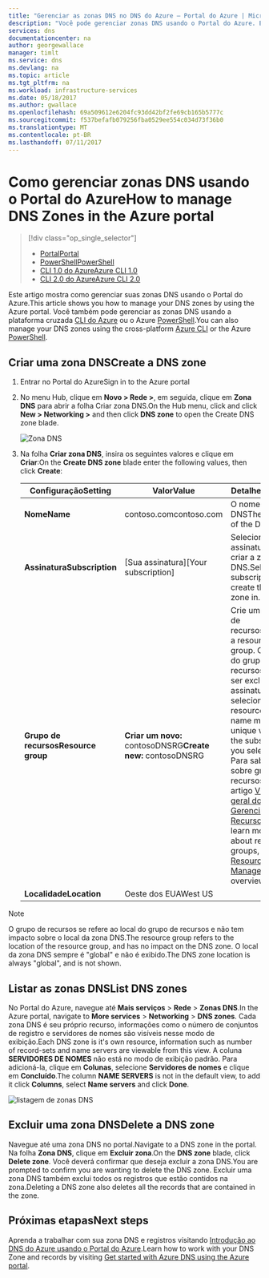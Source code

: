 ```yaml
---
title: "Gerenciar as zonas DNS no DNS do Azure – Portal do Azure | Microsoft Docs"
description: "Você pode gerenciar zonas DNS usando o Portal do Azure. Este artigo descreve como atualizar, excluir e criar zonas DNS no DNS do Azure"
services: dns
documentationcenter: na
author: georgewallace
manager: timlt
ms.service: dns
ms.devlang: na
ms.topic: article
ms.tgt_pltfrm: na
ms.workload: infrastructure-services
ms.date: 05/18/2017
ms.author: gwallace
ms.openlocfilehash: 69a509612e6204fc93dd42bf2fe69cb165b5777c
ms.sourcegitcommit: f537befafb079256fba0529ee554c034d73f36b0
ms.translationtype: MT
ms.contentlocale: pt-BR
ms.lasthandoff: 07/11/2017
---
```

# <a name="how-to-manage-dns-zones-in-the-azure-portal"></a><span data-ttu-id="7d5e5-104">Como gerenciar zonas DNS usando o Portal do Azure</span><span class="sxs-lookup"><span data-stu-id="7d5e5-104">How to manage DNS Zones in the Azure portal</span></span>

> [!div class="op_single_selector"]
> * [<span data-ttu-id="7d5e5-105">Portal</span><span class="sxs-lookup"><span data-stu-id="7d5e5-105">Portal</span></span>](dns-operations-dnszones-portal.md)
> * [<span data-ttu-id="7d5e5-106">PowerShell</span><span class="sxs-lookup"><span data-stu-id="7d5e5-106">PowerShell</span></span>](dns-operations-dnszones.md)
> * [<span data-ttu-id="7d5e5-107">CLI 1.0 do Azure</span><span class="sxs-lookup"><span data-stu-id="7d5e5-107">Azure CLI 1.0</span></span>](dns-operations-dnszones-cli-nodejs.md)
> * [<span data-ttu-id="7d5e5-108">CLI 2.0 do Azure</span><span class="sxs-lookup"><span data-stu-id="7d5e5-108">Azure CLI 2.0</span></span>](dns-operations-dnszones-cli.md)

<span data-ttu-id="7d5e5-109">Este artigo mostra como gerenciar suas zonas DNS usando o Portal do Azure.</span><span class="sxs-lookup"><span data-stu-id="7d5e5-109">This article shows you how to manage your DNS zones by using the Azure portal.</span></span> <span data-ttu-id="7d5e5-110">Você também pode gerenciar as zonas DNS usando a plataforma cruzada [CLI do Azure](dns-operations-dnszones-cli.md) ou o Azure [PowerShell](dns-operations-dnszones.md).</span><span class="sxs-lookup"><span data-stu-id="7d5e5-110">You can also manage your DNS zones using the cross-platform [Azure CLI](dns-operations-dnszones-cli.md) or the Azure [PowerShell](dns-operations-dnszones.md).</span></span>

## <a name="create-a-dns-zone"></a><span data-ttu-id="7d5e5-111">Criar uma zona DNS</span><span class="sxs-lookup"><span data-stu-id="7d5e5-111">Create a DNS zone</span></span>

1. <span data-ttu-id="7d5e5-112">Entrar no Portal do Azure</span><span class="sxs-lookup"><span data-stu-id="7d5e5-112">Sign in to the Azure portal</span></span>
2. <span data-ttu-id="7d5e5-113">No menu Hub, clique em **Novo > Rede >**, em seguida, clique em **Zona DNS** para abrir a folha Criar zona DNS.</span><span class="sxs-lookup"><span data-stu-id="7d5e5-113">On the Hub menu, click and click **New > Networking >** and then click **DNS zone** to open the Create DNS zone blade.</span></span>

    ![Zona DNS](./media/dns-operations-dnszones-portal/openzone650.png)

4. <span data-ttu-id="7d5e5-115">Na folha **Criar zona DNS**, insira os seguintes valores e clique em **Criar**:</span><span class="sxs-lookup"><span data-stu-id="7d5e5-115">On the **Create DNS zone** blade enter the following values, then click **Create**:</span></span>


   | <span data-ttu-id="7d5e5-116">**Configuração**</span><span class="sxs-lookup"><span data-stu-id="7d5e5-116">**Setting**</span></span> | <span data-ttu-id="7d5e5-117">**Valor**</span><span class="sxs-lookup"><span data-stu-id="7d5e5-117">**Value**</span></span> | <span data-ttu-id="7d5e5-118">**Detalhes**</span><span class="sxs-lookup"><span data-stu-id="7d5e5-118">**Details**</span></span> |
   |---|---|---|
   |<span data-ttu-id="7d5e5-119">**Nome**</span><span class="sxs-lookup"><span data-stu-id="7d5e5-119">**Name**</span></span>|<span data-ttu-id="7d5e5-120">contoso.com</span><span class="sxs-lookup"><span data-stu-id="7d5e5-120">contoso.com</span></span>|<span data-ttu-id="7d5e5-121">O nome da zona DNS</span><span class="sxs-lookup"><span data-stu-id="7d5e5-121">The name of the DNS zone</span></span>|
   |<span data-ttu-id="7d5e5-122">**Assinatura**</span><span class="sxs-lookup"><span data-stu-id="7d5e5-122">**Subscription**</span></span>|<span data-ttu-id="7d5e5-123">[Sua assinatura]</span><span class="sxs-lookup"><span data-stu-id="7d5e5-123">[Your subscription]</span></span>|<span data-ttu-id="7d5e5-124">Selecione uma assinatura para criar a zona DNS.</span><span class="sxs-lookup"><span data-stu-id="7d5e5-124">Select a subscription to create the DNS zone in.</span></span>|
   |<span data-ttu-id="7d5e5-125">**Grupo de recursos**</span><span class="sxs-lookup"><span data-stu-id="7d5e5-125">**Resource group**</span></span>|<span data-ttu-id="7d5e5-126">**Criar um novo:** contosoDNSRG</span><span class="sxs-lookup"><span data-stu-id="7d5e5-126">**Create new:** contosoDNSRG</span></span>|<span data-ttu-id="7d5e5-127">Crie um grupos de recursos.</span><span class="sxs-lookup"><span data-stu-id="7d5e5-127">Create a resource group.</span></span> <span data-ttu-id="7d5e5-128">O nome do grupo de recursos deve ser exclusivo na assinatura selecionada.</span><span class="sxs-lookup"><span data-stu-id="7d5e5-128">The resource group name must be unique within the subscription you selected.</span></span> <span data-ttu-id="7d5e5-129">Para saber mais sobre grupos de recursos, leia o artigo [Visão geral do Gerenciador de Recursos](../azure-resource-manager/resource-group-overview.md?toc=%2fazure%2fdns%2ftoc.json#resource-groups).</span><span class="sxs-lookup"><span data-stu-id="7d5e5-129">To learn more about resource groups, read the [Resource Manager](../azure-resource-manager/resource-group-overview.md?toc=%2fazure%2fdns%2ftoc.json#resource-groups) overview article.</span></span>|
   |<span data-ttu-id="7d5e5-130">**Localidade**</span><span class="sxs-lookup"><span data-stu-id="7d5e5-130">**Location**</span></span>|<span data-ttu-id="7d5e5-131">Oeste dos EUA</span><span class="sxs-lookup"><span data-stu-id="7d5e5-131">West US</span></span>||

> [!NOTE]
> <span data-ttu-id="7d5e5-132">O grupo de recursos se refere ao local do grupo de recursos e não tem impacto sobre o local da zona DNS.</span><span class="sxs-lookup"><span data-stu-id="7d5e5-132">The resource group refers to the location of the resource group, and has no impact on the DNS zone.</span></span> <span data-ttu-id="7d5e5-133">O local da zona DNS sempre é "global" e não é exibido.</span><span class="sxs-lookup"><span data-stu-id="7d5e5-133">The DNS zone location is always "global", and is not shown.</span></span>

## <a name="list-dns-zones"></a><span data-ttu-id="7d5e5-134">Listar as zonas DNS</span><span class="sxs-lookup"><span data-stu-id="7d5e5-134">List DNS zones</span></span>

<span data-ttu-id="7d5e5-135">No Portal do Azure, navegue até **Mais serviços** > **Rede** > **Zonas DNS**.</span><span class="sxs-lookup"><span data-stu-id="7d5e5-135">In the Azure portal, navigate to **More services** > **Networking** > **DNS zones**.</span></span> <span data-ttu-id="7d5e5-136">Cada zona DNS é seu próprio recurso, informações como o número de conjuntos de registro e servidores de nomes são visíveis nesse modo de exibição.</span><span class="sxs-lookup"><span data-stu-id="7d5e5-136">Each DNS zone is it's own resource, information such as number of record-sets and name servers are viewable from this view.</span></span> <span data-ttu-id="7d5e5-137">A coluna **SERVIDORES DE NOMES** não está no modo de exibição padrão. Para adicioná-la, clique em **Colunas**, selecione **Servidores de nomes** e clique em **Concluído**.</span><span class="sxs-lookup"><span data-stu-id="7d5e5-137">The column **NAME SERVERS** is not in the default view, to add it click **Columns**, select **Name servers** and click **Done**.</span></span>

![listagem de zonas DNS](./media/dns-operations-dnszones-portal/listzones.png)

## <a name="delete-a-dns-zone"></a><span data-ttu-id="7d5e5-139">Excluir uma zona DNS</span><span class="sxs-lookup"><span data-stu-id="7d5e5-139">Delete a DNS zone</span></span>

<span data-ttu-id="7d5e5-140">Navegue até uma zona DNS no portal.</span><span class="sxs-lookup"><span data-stu-id="7d5e5-140">Navigate to a DNS zone in the portal.</span></span> <span data-ttu-id="7d5e5-141">Na folha **Zona DNS**, clique em **Excluir zona**.</span><span class="sxs-lookup"><span data-stu-id="7d5e5-141">On the **DNS zone** blade, click **Delete zone**.</span></span> <span data-ttu-id="7d5e5-142">Você deverá confirmar que deseja excluir a zona DNS.</span><span class="sxs-lookup"><span data-stu-id="7d5e5-142">You are prompted to confirm you are wanting to delete the DNS zone.</span></span> <span data-ttu-id="7d5e5-143">Excluir uma zona DNS também exclui todos os registros que estão contidos na zona.</span><span class="sxs-lookup"><span data-stu-id="7d5e5-143">Deleting a DNS zone also deletes all the records that are contained in the zone.</span></span>

## <a name="next-steps"></a><span data-ttu-id="7d5e5-144">Próximas etapas</span><span class="sxs-lookup"><span data-stu-id="7d5e5-144">Next steps</span></span>

<span data-ttu-id="7d5e5-145">Aprenda a trabalhar com sua zona DNS e registros visitando [Introdução ao DNS do Azure usando o Portal do Azure](dns-getstarted-portal.md).</span><span class="sxs-lookup"><span data-stu-id="7d5e5-145">Learn how to work with your DNS Zone and records by visiting [Get started with Azure DNS using the Azure portal](dns-getstarted-portal.md).</span></span>
